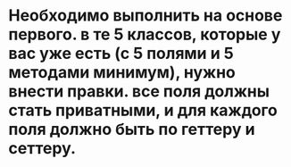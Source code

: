 # Необходимо выполнить на основе первого. в те 5 классов, которые у вас уже есть (с 5 полями и 5 методами минимум), нужно внести правки. все поля должны стать приватными, и для каждого поля должно быть по геттеру и сеттеру.
